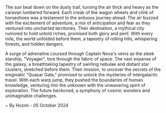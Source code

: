 
The sun beat down on the dusty trail, turning the air thick and heavy as the caravan lumbered forward.  Each creak of the wagon wheels and clink of horseshoes was a testament to the arduous journey ahead.  The air buzzed with the excitement of adventure, a mix of anticipation and fear as they ventured into uncharted territories.  Their destination, a mythical city rumored to hold untold riches, promised both glory and peril.  With every mile, the world unfolded before them, a tapestry of rolling hills, whispering forests, and hidden dangers. 

A surge of adrenaline coursed through Captain Nova's veins as the sleek starship, "Voyager", tore through the fabric of space.  The vast expanse of the galaxy, a breathtaking tapestry of swirling nebulae and distant star clusters, stretched before them.  Their mission, to uncover the secrets of the enigmatic "Quasar Gate," promised to unlock the mysteries of intergalactic travel.  With each warp jump, they pushed the boundaries of human knowledge, venturing into the unknown with the unwavering spirit of exploration.  The future beckoned, a symphony of cosmic wonders and unimaginable challenges. 

~ By Hozmi - 05 October 2024
